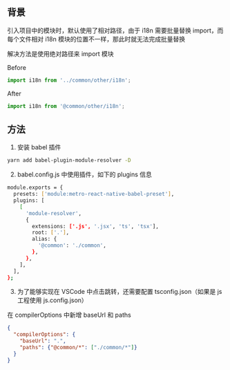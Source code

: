 ## 背景

引入项目中的模块时，默认使用了相对路径，由于 i18n 需要批量替换 import，而每个文件相对 i18n 模块的位置不一样，那此时就无法完成批量替换

解决方法是使用绝对路径来 import 模块

Before

```js
import i18n from '../common/other/i18n';
```

After

```js
import i18n from '@common/other/i18n';
```

## 方法

1. 安装 babel 插件

```sh
yarn add babel-plugin-module-resolver -D
```

2. babel.config.js 中使用插件，如下的 plugins 信息

```sh
module.exports = {
  presets: ['module:metro-react-native-babel-preset'],
  plugins: [
    [
      'module-resolver',
      {
        extensions: ['.js', '.jsx', 'ts', 'tsx'],
        root: ['.'],
        alias: {
          '@common': './common',
        },
      },
    ],
  ],
};
```

3. 为了能够实现在 VSCode 中点击跳转，还需要配置 tsconfig.json（如果是 js 工程使用 js.config.json）

在 compilerOptions 中新增 baseUrl 和 paths

```json
{
  "compilerOptions": {
    "baseUrl": ".",
    "paths": {"@common/*": ["./common/*"]}
  }
}
```